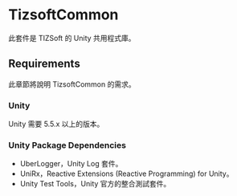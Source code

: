 ﻿# TizsoftCommon

此套件是 TIZSoft 的 Unity 共用程式庫。

## Requirements

此章節將說明 TizsoftCommon 的需求。

### Unity

Unity 需要 5.5.x 以上的版本。

### Unity Package Dependencies

- UberLogger，Unity Log 套件。
- UniRx，Reactive Extensions (Reactive Programming) for Unity。
- Unity Test Tools，Unity 官方的整合測試套件。
